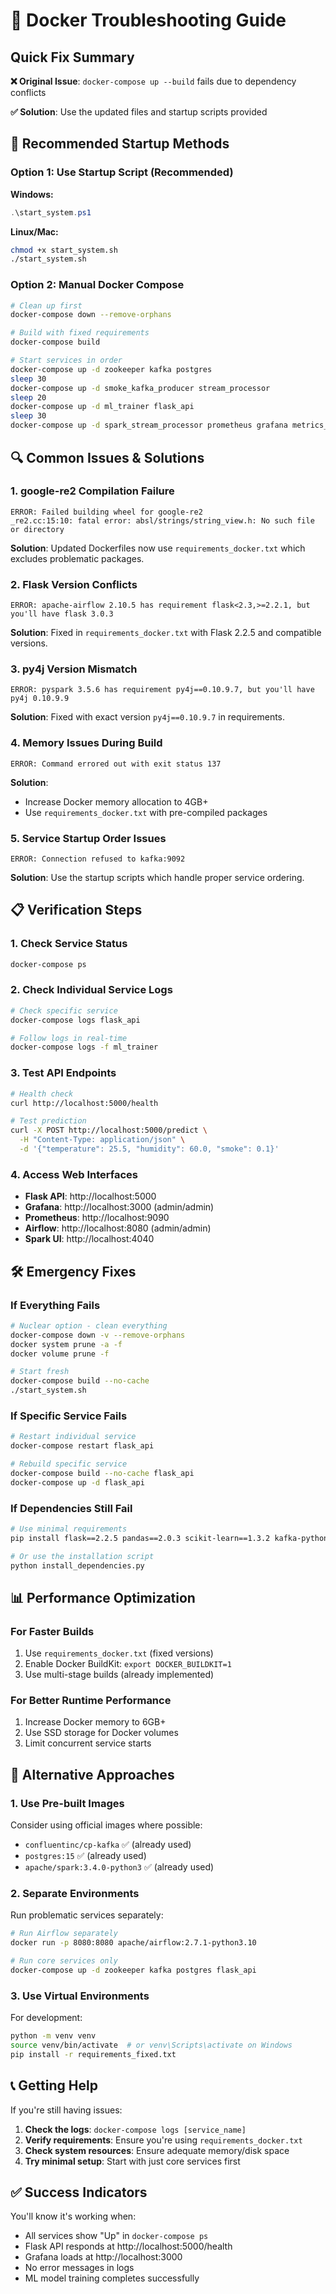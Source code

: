 # 🔧 Docker Troubleshooting Guide

## Quick Fix Summary

**❌ Original Issue**: `docker-compose up --build` fails due to dependency conflicts

**✅ Solution**: Use the updated files and startup scripts provided

## 🚀 Recommended Startup Methods

### Option 1: Use Startup Script (Recommended)

**Windows:**
```powershell
.\start_system.ps1
```

**Linux/Mac:**
```bash
chmod +x start_system.sh
./start_system.sh
```

### Option 2: Manual Docker Compose

```bash
# Clean up first
docker-compose down --remove-orphans

# Build with fixed requirements
docker-compose build

# Start services in order
docker-compose up -d zookeeper kafka postgres
sleep 30
docker-compose up -d smoke_kafka_producer stream_processor
sleep 20
docker-compose up -d ml_trainer flask_api
sleep 30
docker-compose up -d spark_stream_processor prometheus grafana metrics_simulator
```

## 🔍 Common Issues & Solutions

### 1. **google-re2 Compilation Failure**
```
ERROR: Failed building wheel for google-re2
_re2.cc:15:10: fatal error: absl/strings/string_view.h: No such file or directory
```

**Solution**: Updated Dockerfiles now use `requirements_docker.txt` which excludes problematic packages.

### 2. **Flask Version Conflicts**
```
ERROR: apache-airflow 2.10.5 has requirement flask<2.3,>=2.2.1, but you'll have flask 3.0.3
```

**Solution**: Fixed in `requirements_docker.txt` with Flask 2.2.5 and compatible versions.

### 3. **py4j Version Mismatch**
```
ERROR: pyspark 3.5.6 has requirement py4j==0.10.9.7, but you'll have py4j 0.10.9.9
```

**Solution**: Fixed with exact version `py4j==0.10.9.7` in requirements.

### 4. **Memory Issues During Build**
```
ERROR: Command errored out with exit status 137
```

**Solution**: 
- Increase Docker memory allocation to 4GB+
- Use `requirements_docker.txt` with pre-compiled packages

### 5. **Service Startup Order Issues**
```
ERROR: Connection refused to kafka:9092
```

**Solution**: Use the startup scripts which handle proper service ordering.

## 📋 Verification Steps

### 1. Check Service Status
```bash
docker-compose ps
```

### 2. Check Individual Service Logs
```bash
# Check specific service
docker-compose logs flask_api

# Follow logs in real-time
docker-compose logs -f ml_trainer
```

### 3. Test API Endpoints
```bash
# Health check
curl http://localhost:5000/health

# Test prediction
curl -X POST http://localhost:5000/predict \
  -H "Content-Type: application/json" \
  -d '{"temperature": 25.5, "humidity": 60.0, "smoke": 0.1}'
```

### 4. Access Web Interfaces
- **Flask API**: http://localhost:5000
- **Grafana**: http://localhost:3000 (admin/admin)
- **Prometheus**: http://localhost:9090
- **Airflow**: http://localhost:8080 (admin/admin)
- **Spark UI**: http://localhost:4040

## 🛠️ Emergency Fixes

### If Everything Fails
```bash
# Nuclear option - clean everything
docker-compose down -v --remove-orphans
docker system prune -a -f
docker volume prune -f

# Start fresh
docker-compose build --no-cache
./start_system.sh
```

### If Specific Service Fails
```bash
# Restart individual service
docker-compose restart flask_api

# Rebuild specific service
docker-compose build --no-cache flask_api
docker-compose up -d flask_api
```

### If Dependencies Still Fail
```bash
# Use minimal requirements
pip install flask==2.2.5 pandas==2.0.3 scikit-learn==1.3.2 kafka-python==2.0.2

# Or use the installation script
python install_dependencies.py
```

## 📊 Performance Optimization

### For Faster Builds
1. Use `requirements_docker.txt` (fixed versions)
2. Enable Docker BuildKit: `export DOCKER_BUILDKIT=1`
3. Use multi-stage builds (already implemented)

### For Better Runtime Performance
1. Increase Docker memory to 6GB+
2. Use SSD storage for Docker volumes
3. Limit concurrent service starts

## 🔄 Alternative Approaches

### 1. Use Pre-built Images
Consider using official images where possible:
- `confluentinc/cp-kafka` ✅ (already used)
- `postgres:15` ✅ (already used)
- `apache/spark:3.4.0-python3` ✅ (already used)

### 2. Separate Environments
Run problematic services separately:
```bash
# Run Airflow separately
docker run -p 8080:8080 apache/airflow:2.7.1-python3.10

# Run core services only
docker-compose up -d zookeeper kafka postgres flask_api
```

### 3. Use Virtual Environments
For development:
```bash
python -m venv venv
source venv/bin/activate  # or venv\Scripts\activate on Windows
pip install -r requirements_fixed.txt
```

## 📞 Getting Help

If you're still having issues:

1. **Check the logs**: `docker-compose logs [service_name]`
2. **Verify requirements**: Ensure you're using `requirements_docker.txt`
3. **Check system resources**: Ensure adequate memory/disk space
4. **Try minimal setup**: Start with just core services first

## ✅ Success Indicators

You'll know it's working when:
- All services show "Up" in `docker-compose ps`
- Flask API responds at http://localhost:5000/health
- Grafana loads at http://localhost:3000
- No error messages in logs
- ML model training completes successfully

